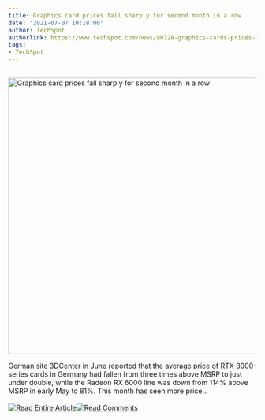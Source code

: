 ```yaml
---
title: Graphics card prices fall sharply for second month in a row
date: "2021-07-07 10:18:00"
author: TechSpot
authorlink: https://www.techspot.com/news/90328-graphics-cards-prices-fall-sharply-second-month-row.html
tags:
- TechSpot
---
```

<a href="https://www.techspot.com/news/90328-graphics-cards-prices-fall-sharply-second-month-row.html" target="_blank"><img src="https://static.techspot.com/images2/news/ts3_thumbs/2021/07/2021-07-07-ts3_thumbs-82f.jpg" width="800" height="560" style="padding: 15px 0" title="Graphics card prices fall sharply for second month in a row" /></a><br />German site 3DCenter in June reported that the average price of RTX 3000-series cards in Germany had fallen from three times above MSRP to just under double, while the Radeon RX 6000 line was down from 114% above MSRP in early May to 81%. This month has seen more price...<br /><br /><a href="https://www.techspot.com/news/90328-graphics-cards-prices-fall-sharply-second-month-row.html"><img src="https://static.techspot.com/images/rss/rss_buttons_01.png" border="0" alt="Read Entire Article" /></a><a href="https://www.techspot.com/news/90328-graphics-cards-prices-fall-sharply-second-month-row.html#comments"><img src="https://static.techspot.com/images/rss/rss_buttons_02.png" border="0" alt="Read Comments" /></a><br /><br />